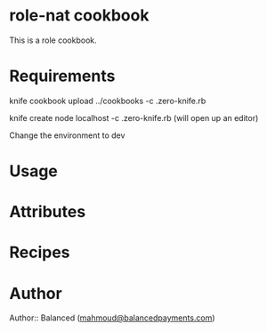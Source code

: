 # role-nat cookbook

This is a role cookbook.

# Requirements

knife cookbook upload ../cookbooks -c .zero-knife.rb

knife create node localhost -c .zero-knife.rb (will open up an editor)

Change the environment to dev

# Usage

# Attributes

# Recipes

# Author

Author:: Balanced (<mahmoud@balancedpayments.com>)
